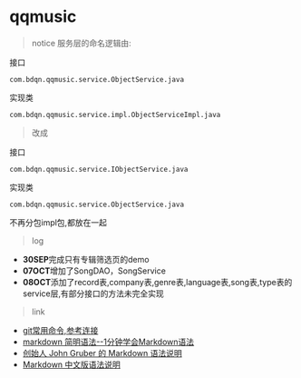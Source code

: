 # qqmusic
> notice
> 服务层的命名逻辑由:

接口

```
com.bdqn.qqmusic.service.ObjectService.java
```


实现类

```
com.bdqn.qqmusic.service.impl.ObjectServiceImpl.java
```
> 改成

接口

```
com.bdqn.qqmusic.service.IObjectService.java
```
实现类

```
com.bdqn.qqmusic.service.ObjectService.java
```
不再分包impl包,都放在一起

> log
- **30SEP**完成只有专辑筛选页的demo
- **07OCT**增加了SongDAO，SongService 
- **08OCT**添加了record表,company表,genre表,language表,song表,type表的service层,有部分接口的方法未完全实现


> link
* [git常用命令,参考连接](http://note.youdao.com/noteshare?id=111d5965973fa168dd97c1e09fdc7ec4)
* [markdown 简明语法--1分钟学会Markdown语法](http://lutaf.com/markdown-simple-usage.htm)
* [创始人 John Gruber 的 Markdown 语法说明](http://daringfireball.net/projects/markdown/syntax)
* [Markdown 中文版语法说明](http://wowubuntu.com/markdown/#list)


